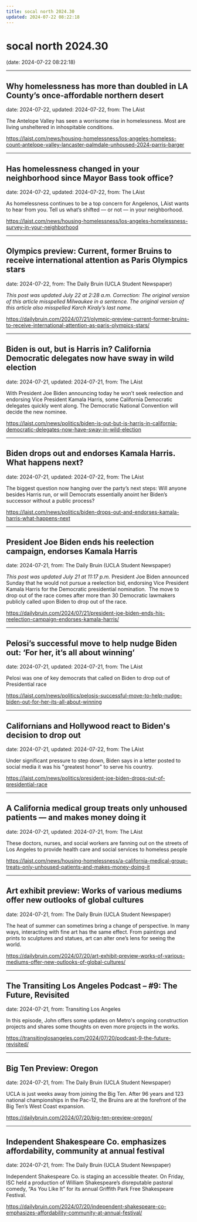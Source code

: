 ```yaml
---
title: socal north 2024.30
updated: 2024-07-22 08:22:18
---
```


# socal north 2024.30

(date: 2024-07-22 08:22:18)

---

## Why homelessness has more than doubled in LA County’s once-affordable northern desert

date: 2024-07-22, updated: 2024-07-22, from: The LAist

The Antelope Valley has seen a worrisome rise in homelessness. Most are living unsheltered in inhospitable conditions. 

<https://laist.com/news/housing-homelessness/los-angeles-homeless-count-antelope-valley-lancaster-palmdale-unhoused-2024-parris-barger>

---

## Has homelessness changed in your neighborhood since Mayor Bass took office?

date: 2024-07-22, updated: 2024-07-22, from: The LAist

As homelessness continues to be a top concern for Angelenos, LAist wants to hear from you. Tell us what’s shifted — or not — in your neighborhood. 

<https://laist.com/news/housing-homelessness/los-angeles-homelessness-survey-in-your-neighborhood>

---

## Olympics preview: Current, former Bruins to receive international attention as Paris Olympics stars

date: 2024-07-22, from: The Daily Bruin (UCLA Student Newspaper)

<em>This post was updated July 22 at 2:28 a.m.</em>
<em>Correction: The original version of this article misspelled Milwaukee in a sentence. The original version of this article also misspelled Karch Kiraly’s last name.</em> 

<https://dailybruin.com/2024/07/21/olympic-preview-current-former-bruins-to-receive-international-attention-as-paris-olympics-stars/>

---

## Biden is out, but is Harris in? California Democratic delegates now have sway in wild election

date: 2024-07-21, updated: 2024-07-21, from: The LAist

With President Joe Biden announcing today he won’t seek reelection and endorsing Vice President Kamala Harris, some California Democratic delegates quickly went along. The Democratic National Convention will decide the new nominee. 

<https://laist.com/news/politics/biden-is-out-but-is-harris-in-california-democratic-delegates-now-have-sway-in-wild-election>

---

## Biden drops out and endorses Kamala Harris. What happens next?

date: 2024-07-21, updated: 2024-07-22, from: The LAist

The biggest question now hanging over the party’s next steps: Will anyone besides Harris run, or will Democrats essentially anoint her Biden’s successor without a public process? 

<https://laist.com/news/politics/biden-drops-out-and-endorses-kamala-harris-what-happens-next>

---

## President Joe Biden ends his reelection campaign, endorses Kamala Harris

date: 2024-07-21, from: The Daily Bruin (UCLA Student Newspaper)

<em>This post was updated July 21 at 11:17 p.m.</em>
President Joe Biden announced Sunday that he would not pursue a reelection bid, endorsing Vice President Kamala Harris for the Democratic presidential nomination.&#160;
The move to drop out of the race comes after more than 30 Democratic lawmakers publicly called upon Biden to drop out of the race. 

<https://dailybruin.com/2024/07/21/president-joe-biden-ends-his-reelection-campaign-endorses-kamala-harris/>

---

## Pelosi’s successful move to help nudge Biden out: ‘For her, it’s all about winning’

date: 2024-07-21, updated: 2024-07-21, from: The LAist

Pelosi was one of key democrats that called on Biden to drop out of Presidential race 

<https://laist.com/news/politics/pelosis-successful-move-to-help-nudge-biden-out-for-her-its-all-about-winning>

---

## Californians and Hollywood react to Biden's decision to drop out

date: 2024-07-21, updated: 2024-07-22, from: The LAist

Under significant pressure to step down, Biden says in a letter posted to social media it was his "greatest honor" to serve his country. 

<https://laist.com/news/politics/president-joe-biden-drops-out-of-presidential-race>

---

## A California medical group treats only unhoused patients — and makes money doing it

date: 2024-07-21, updated: 2024-07-21, from: The LAist

These doctors, nurses, and social workers are fanning out on the streets of Los Angeles to provide health care and social services to homeless people 

<https://laist.com/news/housing-homelessness/a-california-medical-group-treats-only-unhoused-patients-and-makes-money-doing-it>

---

## Art exhibit preview: Works of various mediums offer new outlooks of global cultures

date: 2024-07-21, from: The Daily Bruin (UCLA Student Newspaper)

The heat of summer can sometimes bring a change of perspective.
In many ways, interacting with fine art has the same effect. From paintings and prints to sculptures and statues, art can alter one&#8217;s lens for seeing the world. 

<https://dailybruin.com/2024/07/20/art-exhibit-preview-works-of-various-mediums-offer-new-outlooks-of-global-cultures/>

---

## The Transiting Los Angeles Podcast – #9: The Future, Revisited

date: 2024-07-21, from: Transiting Los Angeles

In this episode, John offers some updates on Metro's ongoing construction projects and shares some thoughts on even more projects in the works. 

<https://transitinglosangeles.com/2024/07/20/podcast-9-the-future-revisited/>

---

## Big Ten Preview: Oregon

date: 2024-07-21, from: The Daily Bruin (UCLA Student Newspaper)

UCLA is just weeks away from joining the Big Ten. After 96 years and 123 national championships in the Pac-12, the Bruins are at the forefront of the Big Ten&#8217;s West Coast expansion. 

<https://dailybruin.com/2024/07/20/big-ten-preview-oregon/>

---

## Independent Shakespeare Co. emphasizes affordability, community at annual festival

date: 2024-07-21, from: The Daily Bruin (UCLA Student Newspaper)

Independent Shakespeare Co. is staging an accessible theater.
On Friday, ISC held a production of William Shakespeare&#8217;s disreputable pastoral comedy,  &#8220;As You Like It&#8221; for its annual Griffith Park Free Shakespeare Festival. 

<https://dailybruin.com/2024/07/20/independent-shakespeare-co-emphasizes-affordability-community-at-annual-festival/>

